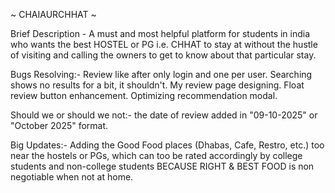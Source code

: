 ~ CHAIAURCHHAT ~

Brief Description - A must and most helpful platform for students in india who wants the best HOSTEL or PG i.e. CHHAT to stay at without the hustle of visiting and calling the owners to get to know about that particular stay.

Bugs Resolving:-
Review like after only login and one per user.
Searching shows no results for a bit, it shouldn't.
My review page designing.
Float review button enhancement.
Optimizing recommendation modal.

Should we or should we not:-
the date of review added in "09-10-2025" or "October 2025" format.

Big Updates:-
Adding the Good Food places (Dhabas, Cafe, Restro, etc.) too near the hostels or PGs, which can too be rated accordingly by college students and non-college students BECAUSE RIGHT & BEST FOOD is non negotiable when not at home.
